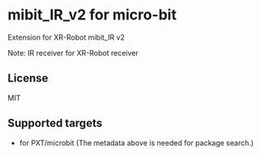  # mibit_IR_v2 for micro-bit

Extension for XR-Robot mibit_IR v2

Note: IR receiver for XR-Robot receiver

## License

MIT

## Supported targets

* for PXT/microbit
(The metadata above is needed for package search.)
